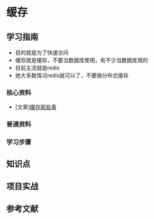 # 缓存

## 学习指南

* 目的就是为了快速访问
* 缓存就是缓存，不要当数据库使用，有不少当数据库用的
* 目前主流就是redis
* 绝大多数情况redis就可以了，不要搞分布式缓存

### 核心资料

* [文章][缓存那些事](https://tech.meituan.com/cache_about.html)

### 普通资料

### 学习步骤

## 知识点

## 项目实战

## 参考文献
